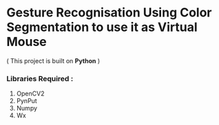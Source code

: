 # Gesture Recognisation Using Color Segmentation to use it as Virtual Mouse
( This project is built on **Python** )
### Libraries Required  :
1. OpenCV2
2. PynPut
3. Numpy
4. Wx

